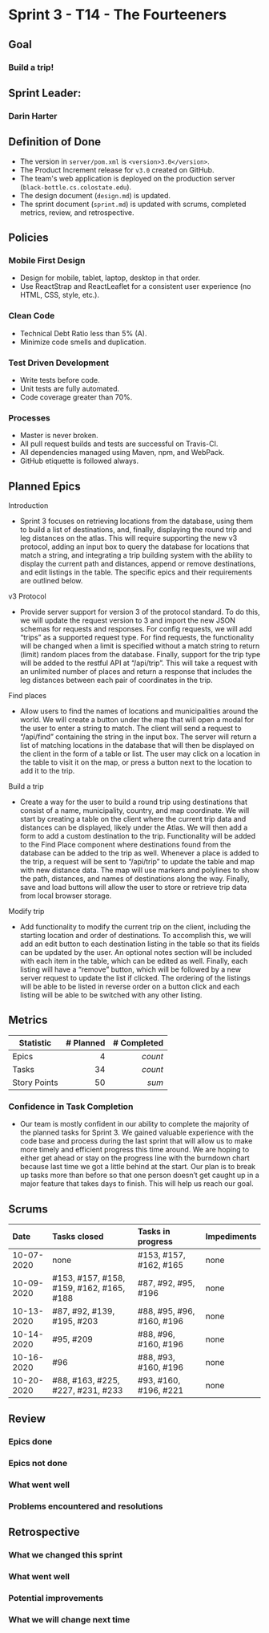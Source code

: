 # Sprint 3 - T14 - The Fourteeners

## Goal
### Build a trip!

## Sprint Leader: 
### Darin Harter


## Definition of Done

* The version in `server/pom.xml` is `<version>3.0</version>`.
* The Product Increment release for `v3.0` created on GitHub.
* The team's web application is deployed on the production server (`black-bottle.cs.colostate.edu`).
* The design document (`design.md`) is updated.
* The sprint document (`sprint.md`) is updated with scrums, completed metrics, review, and retrospective.


## Policies

### Mobile First Design
* Design for mobile, tablet, laptop, desktop in that order.
* Use ReactStrap and ReactLeaflet for a consistent user experience (no HTML, CSS, style, etc.).

### Clean Code
* Technical Debt Ratio less than 5% (A).
* Minimize code smells and duplication.

### Test Driven Development
* Write tests before code.
* Unit tests are fully automated.
* Code coverage greater than 70%.

### Processes
* Master is never broken. 
* All pull request builds and tests are successful on Travis-CI.
* All dependencies managed using Maven, npm, and WebPack.
* GitHub etiquette is followed always.


## Planned Epics
Introduction
* Sprint 3 focuses on retrieving locations from the database, using them to build a list of destinations, and, finally, displaying the round trip and leg distances on the atlas. This will require supporting the new v3 protocol, adding an input box to query the database for locations that match a string, and integrating a trip building system with the ability to display the current path and distances, append or remove destinations, and edit listings in the table. The specific epics and their requirements are outlined below.

v3 Protocol
* Provide server support for version 3 of the protocol standard. To do this, we will update the request version to 3 and import the new JSON schemas for requests and responses. For config requests, we will add “trips” as a supported request type. For find requests, the functionality will be changed when a limit is specified without a match string to return (limit) random places from the database. Finally, support for the trip type will be added to the restful API at “/api/trip”. This will take a request with an unlimited number of places and return a response that includes the leg distances between each pair of coordinates in the trip.

Find places
* Allow users to find the names of locations and municipalities around the world. We will create a button under the map that will open a modal for the user to enter a string to match. The client will send a request to “/api/find” containing the string in the input box. The server will return a list of matching locations in the database that will then be displayed on the client in the form of a table or list. The user may click on a location in the table to visit it on the map, or press a button next to the location to add it to the trip.

Build a trip
* Create a way for the user to build a round trip using destinations that consist of a name, municipality, country, and map coordinate. We will start by creating a table on the client where the current trip data and distances can be displayed, likely under the Atlas. We will then add a form to add a custom destination to the trip. Functionality will be added to the Find Place component where destinations found from the database can be added to the trip as well. Whenever a place is added to the trip, a request will be sent to “/api/trip” to update the table and map with new distance data. The map will use markers and polylines to show the path, distances,  and names of destinations along the way. Finally, save and load buttons will allow the user to store or retrieve trip data from local browser storage.

Modify trip
* Add functionality to modify the current trip on the client, including the starting location and order of destinations. To accomplish this, we will add an edit button to each destination listing in the table so that its fields can be updated by the user. An optional notes section will be included with each item in the table, which can be edited as well. Finally, each listing will have a “remove” button, which will be followed by a new server request to update the list if clicked. The ordering of the listings will be able to be listed in reverse order on a button click and each listing will be able to be switched with any other listing.

## Metrics

| Statistic | # Planned | # Completed |
| --- | ---: | ---: |
| Epics | 4 | *count* |
| Tasks |  34   | *count* | 
| Story Points |  50  | *sum* | 

### Confidence in Task Completion
* Our team is mostly confident in our ability to complete the majority of the planned tasks for Sprint 3. We gained valuable experience with the code base and process during the last sprint that will allow us to make more timely and efficient progress this time around. We are hoping to either get ahead or stay on the progress line with the burndown chart because last time we got a little behind at the start. Our plan is to break up tasks more than before so that one person doesn’t get caught up in a major feature that takes days to finish. This will help us reach our goal.

## Scrums

| Date | Tasks closed  | Tasks in progress | Impediments |
| :--- | :--- | :--- | :--- |
| 10-07-2020 | none | #153, #157, #162, #165 | none |
| 10-09-2020 | #153, #157, #158, #159, #162, #165, #188 | #87, #92, #95, #196  | none |
| 10-13-2020 | #87, #92, #139, #195, #203 | #88, #95, #96, #160, #196 | none |
| 10-14-2020 | #95, #209 | #88, #96, #160, #196 | none |
| 10-16-2020 | #96 | #88, #93, #160, #196 | none |
| 10-20-2020 | #88, #163, #225, #227, #231, #233 | #93, #160, #196, #221 | none |

## Review

### Epics done  

### Epics not done 

### What went well

### Problems encountered and resolutions


## Retrospective

### What we changed this sprint

### What went well

### Potential improvements

### What we will change next time

